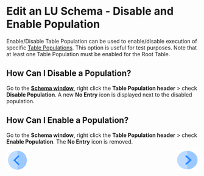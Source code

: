 # Edit an LU Schema - Disable and Enable Population

Enable/Disable Table Population can be used to enable/disable execution of specific [Table Populations](/articles/07_table_population/01_table_population_overview.md). This option is useful for test purposes. 
Note that at least one Table Population must be enabled for the Root Table.


## How Can I Disable a Population? 
Go to the [**Schema window**](/articles/03_logical_units/03_LU_schema_window.md), right click the **Table Population header** > check **Disable Population**. A new **No Entry** icon is displayed next to the disabled population.

## How Can I Enable a Population?
Go to the **Schema window**, right click the **Table Population header** > check **Enable Population**. The **No Entry** icon is removed. 


[![Previous](/articles/images/Previous.png)](/articles/03_logical_units/12_LU_hierarchy_and_linking_table_population.md)[<img align="right" width="60" height="54" src="/articles/images/Next.png">](/articles/03_logical_units/14_edit%20enrichment%20order.md)
